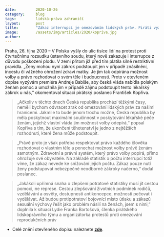 ```yaml
---
date:         2020-10-26
category:     blog
tags:         lidská-práva zahraničí
layout:       post
title:        "Zákaz interrupcí je omezováním lidských práv. Piráti vyzývají vládu, aby pomohla polským ženám"
image:        /assets/img/articles/2020/kopriva.jpg
author:       
--- 
```




Praha, 26. října 2020 – V Polsku vyšly do ulic tisíce lidí na protest proti čtvrtečnímu rozsudku ústavního soudu, který nově zakazuje i interrupce z důvodu poškození plodu. V zemi přitom již před tím platila silně restriktivní pravidla. „Ženy mohou nyní zákrok podstoupit jen v případě znásilnění, incestu či vážného ohrožení zdraví matky. Je jim tak odpírána možnost volby a právo rozhodovat o svém těle i budoucnosti. Proto v otevřeném dopise vyzývám premiéra Andreje Babiše, aby česká vláda nabídla polským ženám pomoc a umožnila jim v případě zájmu podstoupit tento lékařský zákrok u nás,“ okomentoval situaci pirátský poslanec František Kopřiva. 

> „Ačkoliv v těchto dnech Česká republika prochází těžkými časy, neměli bychom odvracet zrak od omezování lidských práv za našimi hranicemi. Jakmile to bude jenom trochu možné, Česká republika by měla poskytnout maximální součinnost v poskytování lékařské péče ženám, jejichž vlastní vláda jim možnost volby odepírá,“ popsal Kopřiva s tím, že ukončení těhotenství je jedno z nejtěžších rozhodnutí, které žena může podstoupit.  

> „Právě proto je však potřeba respektovat právo každého člověka rozhodovat o vlastním těle a ponechat možnost volby právě ženám samotným. Zdravotní a právní systém, který právo volby popírá, přímo ohrožuje své obyvatele. Na základě statistik o počtu interrupcí totiž víme, že zákaz nevede ke snižování jejich počtu. Zákaz pouze nutí ženy podstupovat nebezpečné neodborné zákroky načerno,“ dodal poslanec.

> „Jakákoli upřímná snaha o zlepšení potratové statistiky musí jít cestou pomoci, ne represe. Cestou zlepšování životních podmínek rodičů, vzdělávání a osvěty, dostupnosti antikoncepce, možnosti pečovat i vydělávat. Až budou protipotratoví bojovníci místo útlaku a zákazů sexuální výchovy řešit jako problém násilí na ženách, jsem s nimi,” doplnila k situaci Lydie Franka Bartošová, členka pirátského lidskoprávního týmu a organizátorka protestů proti omezování reprodukčních práv 

 

* Celé znění otevřeného dopisu naleznete **[zde](https://www.pirati.cz/assets/pdf/Otev%C5%99en%C3%BD-dopis-Polsko-a-potraty.pdf)**.
 
